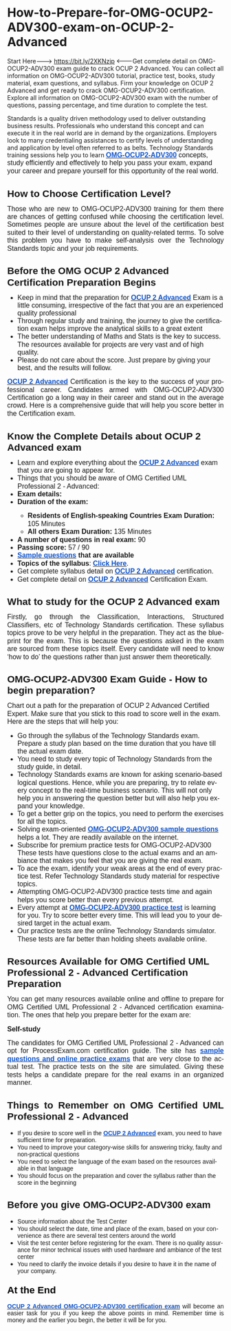 # How-to-Prepare-for-OMG-OCUP2-ADV300-exam-on-OCUP-2-Advanced
Start Here---> https://bit.ly/2XKNzjp &lt;---Get complete detail on OMG-OCUP2-ADV300 exam guide to crack OCUP 2 Advanced. You can collect all information on OMG-OCUP2-ADV300 tutorial, practice test, books, study material, exam questions, and syllabus. Firm your knowledge on OCUP 2 Advanced and get ready to crack OMG-OCUP2-ADV300 certification. Explore all information on OMG-OCUP2-ADV300 exam with the number of questions, passing percentage, and time duration to complete the test.



Standards is a quality driven methodology used to deliver outstanding business
results. Professionals who understand this concept and can execute it in the
real world are in demand by the organizations. Employers look to many
credentialing assistances to certify levels of understanding and application by
level often referred to as belts. Technology Standards training sessions help
you to learn </span><span lang="EN" style="font-family: arial; text-align: justify;"><a href="https://www.processexam.com/omg/omg-ocup2-adv300-certification-exam-syllabus"><b><span style="color: #1155cc; font-size: 12pt; line-height: 115%;">OMG-OCUP2-ADV300</span></b></a></span><span lang="EN" style="font-family: arial; font-size: 12pt; line-height: 115%; text-align: justify;"> concepts, study efficiently and
effectively to help you pass your exam, expand your career and prepare yourself
for this opportunity of the real world.</span></p>

<h2 style="border: none; break-after: auto; margin-bottom: 4pt; mso-border-shadow: yes; mso-padding-alt: 31.0pt 31.0pt 31.0pt 31.0pt; mso-pagination: widow-orphan; page-break-after: auto;"><span style="font-family: arial;"><a name="_7ro3pgvkp11n"></a><b style="mso-bidi-font-weight: normal;"><span lang="EN" style="font-size: 17pt; line-height: 115%;">How to Choose Certification
Level?<o:p></o:p></span></b></span></h2>

<p class="MsoNormal" style="border: none; mso-border-shadow: yes; mso-padding-alt: 31.0pt 31.0pt 31.0pt 31.0pt; text-align: justify;"><span style="font-family: arial;"><span lang="EN" style="font-size: 12pt; line-height: 115%;">Those
who are new to OMG-OCUP2-ADV300 training for them there are chances of getting
confused while choosing the certification level. Sometimes people are unsure
about the level of the certification best suited to their level of
understanding on quality-related terms. To solve this problem you have to make
self-analysis over the Technology Standards topic and your job requirements.</span><b style="mso-bidi-font-weight: normal;"><span lang="EN" style="font-size: 17pt; line-height: 115%;"><o:p></o:p></span></b></span></p>

<h2 style="border: none; break-after: auto; margin-bottom: 4pt; mso-border-shadow: yes; mso-padding-alt: 31.0pt 31.0pt 31.0pt 31.0pt; mso-pagination: widow-orphan; page-break-after: auto;"><span style="font-family: arial;"><a name="_m9t8a8s62zau"></a><b style="mso-bidi-font-weight: normal;"><span lang="EN" style="font-size: 17pt; line-height: 115%;">Before the OMG OCUP 2
Advanced Certification Preparation Begins<o:p></o:p></span></b></span></h2>

<p class="MsoNormal" style="border: none; margin-left: 0.5in; mso-border-shadow: yes; mso-list: l2 level1 lfo1; mso-padding-alt: 31.0pt 31.0pt 31.0pt 31.0pt; text-indent: -0.25in;"></p><ul style="text-align: left;"><li><span style="font-family: arial;"><span lang="EN" style="font-size: 12pt; line-height: 115%;">Keep in mind that the preparation for </span><span lang="EN"><a href="https://www.processexam.com/omg/omg-ocup2-adv300-certification-exam-syllabus"><b style="mso-bidi-font-weight: normal;"><span style="color: #1155cc; font-size: 12pt; line-height: 115%;">OCUP 2 Advanced</span></b></a></span><span lang="EN" style="font-size: 12pt; line-height: 115%;"> Exam is a little consuming,
irrespective of the fact that you are an experienced quality professional</span></span></li><li><span style="font-family: arial;"><span lang="EN" style="font-size: 12pt; line-height: 115%;">Through regular study and
training, the journey to give the certification exam helps improve the
analytical skills to a great extent</span></span></li><li><span style="font-family: arial;"><span lang="EN" style="font-size: 12pt; line-height: 115%;">The better understanding of
Maths and Stats is the key to success. The resources available for projects are
very vast and of high quality.</span></span></li><li><span style="font-family: arial;"><span lang="EN" style="font-size: 12pt; line-height: 115%;">Please do not care about the
score. Just prepare by giving your best, and the results will follow.</span></span></li></ul><p></p>







<p class="MsoNormal" style="border: none; mso-border-shadow: yes; mso-padding-alt: 31.0pt 31.0pt 31.0pt 31.0pt; text-align: justify;"><span style="font-family: arial;"><span lang="EN"><a href="https://www.processexam.com/omg/omg-certified-uml-professional-2-advanced-omg-ocup2-adv300"><b style="mso-bidi-font-weight: normal;"><span style="color: #1155cc; font-size: 12pt; line-height: 115%;">OCUP 2 Advanced</span></b></a></span><span lang="EN" style="font-size: 12pt; line-height: 115%;"> Certification is the key to the
success of your professional career. Candidates armed with OMG-OCUP2-ADV300
Certification go a long way in their career and stand out in the average crowd.
Here is a comprehensive guide that will help you score better in the
Certification exam.</span><b style="mso-bidi-font-weight: normal;"><span lang="EN" style="font-size: 17pt; line-height: 115%;"><o:p></o:p></span></b></span></p>

<h2 style="border: none; break-after: auto; margin-bottom: 4pt; mso-border-shadow: yes; mso-padding-alt: 31.0pt 31.0pt 31.0pt 31.0pt; mso-pagination: widow-orphan; page-break-after: auto;"><span style="font-family: arial;"><a name="_x875cauklncu"></a><b style="mso-bidi-font-weight: normal;"><span lang="EN" style="font-size: 17pt; line-height: 115%;">Know the Complete Details
about OCUP 2 Advanced exam<o:p></o:p></span></b></span></h2>

<p class="MsoNormal" style="border: none; margin-left: 0.5in; mso-border-shadow: yes; mso-list: l3 level1 lfo2; mso-padding-alt: 31.0pt 31.0pt 31.0pt 31.0pt; text-indent: -0.25in;"></p><ul style="text-align: left;"><li><span style="font-family: arial;"><span lang="EN" style="font-size: 12pt; line-height: 115%;">Learn and explore everything
about the </span><span lang="EN"><a href="https://www.processexam.com/omg/omg-certified-uml-professional-2-advanced-omg-ocup2-adv300"><b style="mso-bidi-font-weight: normal;"><span style="color: #1155cc; font-size: 12pt; line-height: 115%;">OCUP 2 Advanced</span></b></a></span><span lang="EN" style="font-size: 12pt; line-height: 115%;"> exam that you are going to appear
for.<o:p></o:p></span></span></li><li><span style="font-family: arial;"><span lang="EN" style="font-size: 12pt; line-height: 115%;">Things that you should be
aware of OMG Certified UML Professional 2 - Advanced:</span></span></li><li><span style="font-family: arial;"><b style="mso-bidi-font-weight: normal;"><span lang="EN" style="font-size: 12pt; line-height: 115%;">Exam details:</span></b></span></li><li><span style="font-family: arial;"><b style="mso-bidi-font-weight: normal;"><span lang="EN" style="font-size: 12pt; line-height: 115%;">Duration of the exam: </span></b></span></li><ul><li><span style="font-family: arial;"><b style="mso-bidi-font-weight: normal;"><span lang="EN" style="font-size: 12pt; line-height: 115%;">Residents of English-speaking Countries Exam Duration: </span></b><span lang="EN" style="font-size: 12pt; line-height: 115%;">105 Minutes<b style="mso-bidi-font-weight: normal;"><o:p></o:p></b></span></span></li><li><span style="font-family: arial;"><b style="mso-bidi-font-weight: normal;"><span lang="EN" style="font-size: 12pt; line-height: 115%;">All others Exam Duration: </span></b><span lang="EN" style="font-size: 12pt; line-height: 115%;">135 Minutes<b style="mso-bidi-font-weight: normal;"><o:p></o:p></b></span></span></li></ul><li><span style="font-family: arial;"><b style="mso-bidi-font-weight: normal;"><span lang="EN" style="font-size: 12pt; line-height: 115%;">A number of questions in real exam: </span></b><span lang="EN" style="font-size: 12pt; line-height: 115%;">90<b style="mso-bidi-font-weight: normal;"><o:p></o:p></b></span></span></li><li><span style="font-family: arial;"><b style="mso-bidi-font-weight: normal;"><span lang="EN" style="font-size: 12pt; line-height: 115%;">Passing score:</span></b><span lang="EN" style="font-size: 12pt; line-height: 115%;"> 57 / 90<b style="mso-bidi-font-weight: normal;"><o:p></o:p></b></span></span></li><li><span style="font-family: arial;"><span lang="EN"><a href="https://www.processexam.com/omg/omg-ocup2-adv300-certification-exam-sample-questions"><b style="mso-bidi-font-weight: normal;"><span style="color: #1155cc; font-size: 12pt; line-height: 115%;">S</span></b></a><a href="https://www.processexam.com/omg/omg-ocup2-adv300-certification-exam-sample-questions"><b style="mso-bidi-font-weight: normal;"><span style="color: #1155cc; font-size: 12pt; line-height: 115%;">ample questions</span></b></a></span><b style="mso-bidi-font-weight: normal;"><span lang="EN" style="font-size: 12pt; line-height: 115%;"> that are
available<o:p></o:p></span></b></span></li><li><span style="font-family: arial;"><b style="mso-bidi-font-weight: normal;"><span lang="EN" style="font-size: 12pt; line-height: 115%;">Topics of the syllabus</span></b><span lang="EN" style="font-size: 12pt; line-height: 115%;">: </span><span lang="EN"><a href="https://www.processexam.com/omg/omg-ocup2-adv300-certification-exam-syllabus"><b style="mso-bidi-font-weight: normal;"><span style="color: #1155cc; font-size: 12pt; line-height: 115%;">Click Here</span></b></a></span><span lang="EN" style="font-size: 12pt; line-height: 115%;">.<b style="mso-bidi-font-weight: normal;"><o:p></o:p></b></span></span></li><li><span style="font-family: arial;"><span lang="EN" style="font-size: 12pt; line-height: 115%;">Get complete syllabus detail
on </span><span lang="EN"><a href="https://www.processexam.com/omg/omg-ocup2-adv300-certification-exam-syllabus"><b style="mso-bidi-font-weight: normal;"><span style="color: #1155cc; font-size: 12pt; line-height: 115%;">OCUP 2 Advanced</span></b></a></span><span lang="EN" style="font-size: 12pt; line-height: 115%;"> certification.<o:p></o:p></span></span></li><li><span style="font-family: arial;"><span lang="EN" style="font-size: 12pt; line-height: 115%;">Get complete detail on </span><span lang="EN"><a href="https://www.omg.org/ocup-2/coveragemap-advanced.htm"><b style="mso-bidi-font-weight: normal;"><span style="color: #1155cc; font-size: 12pt; line-height: 115%;">OCUP 2 Advanced</span></b></a></span><span lang="EN" style="font-size: 12pt; line-height: 115%;"> Certification Exam.<o:p></o:p></span></span></li></ul><p></p>























<h2 style="border: none; break-after: auto; margin-bottom: 4pt; mso-border-shadow: yes; mso-padding-alt: 31.0pt 31.0pt 31.0pt 31.0pt; mso-pagination: widow-orphan; page-break-after: auto;"><span style="font-family: arial;"><a name="_5x5e0gyn9o5e"></a><b style="mso-bidi-font-weight: normal;"><span lang="EN" style="font-size: 17pt; line-height: 115%;">What to study for the OCUP 2
Advanced exam<o:p></o:p></span></b></span></h2>

<p class="MsoNormal" style="border: none; mso-border-shadow: yes; mso-padding-alt: 31.0pt 31.0pt 31.0pt 31.0pt; text-align: justify;"><span lang="EN" style="font-size: 12pt; line-height: 115%;"><span style="font-family: arial;">Firstly,
go through the Classification, Interactions, Structured Classifiers, etc of
Technology Standards certification. These syllabus topics prove to be very
helpful in the preparation. They act as the blueprint for the exam. This is
because the questions asked in the exam are sourced from these topics itself.
Every candidate will need to know ‘how to do’ the questions rather than just
answer them theoretically.<o:p></o:p></span></span></p>

<h2 style="border: none; break-after: auto; margin-bottom: 4pt; mso-border-shadow: yes; mso-padding-alt: 31.0pt 31.0pt 31.0pt 31.0pt; mso-pagination: widow-orphan; page-break-after: auto;"><span style="font-family: arial;"><a name="_mutye4ve9bv0"></a><b style="mso-bidi-font-weight: normal;"><span lang="EN" style="font-size: 17pt; line-height: 115%;">OMG-OCUP2-ADV300 Exam Guide -
How to begin preparation?<o:p></o:p></span></b></span></h2>

<p class="MsoNormal" style="border: none; mso-border-shadow: yes; mso-padding-alt: 31.0pt 31.0pt 31.0pt 31.0pt;"><span lang="EN" style="font-size: 12pt; line-height: 115%;"><span style="font-family: arial;">Chart
out a path for the preparation of OCUP 2 Advanced Certified Expert. Make sure
that you stick to this road to score well in the exam. Here are the steps that
will help you:<o:p></o:p></span></span></p>

<p class="MsoNormal" style="border: none; margin-left: 0.5in; mso-border-shadow: yes; mso-list: l4 level1 lfo4; mso-padding-alt: 31.0pt 31.0pt 31.0pt 31.0pt; text-indent: -0.25in;"></p><ul style="text-align: left;"><li><span style="font-family: arial;"><span lang="EN" style="font-size: 12pt; line-height: 115%;">Go through the syllabus of
the Technology Standards exam. Prepare a study plan based on the time duration
that you have till the actual exam date.</span></span></li><li><span style="font-family: arial;"><span lang="EN" style="font-size: 12pt; line-height: 115%;">You need to study every topic
of Technology Standards from the study guide, in detail.</span></span></li><li><span style="font-family: arial;"><span lang="EN" style="font-size: 12pt; line-height: 115%;">Technology Standards exams
are known for asking scenario-based logical questions. Hence, while you are
preparing, try to relate every concept to the real-time business scenario. This
will not only help you in answering the question better but will also help you
expand your knowledge.</span></span></li><li><span style="font-family: arial;"><span lang="EN" style="font-size: 12pt; line-height: 115%;">To get a better grip on the
topics, you need to perform the exercises for all the topics.</span></span></li><li><span style="font-family: arial;"><span lang="EN" style="font-size: 12pt; line-height: 115%;">Solving exam-oriented </span><span lang="EN"><a href="https://www.processexam.com/omg/omg-ocup2-adv300-certification-exam-sample-questions"><b style="mso-bidi-font-weight: normal;"><span style="color: #1155cc; font-size: 12pt; line-height: 115%;">OMG-OCUP2-ADV300 sample questions</span></b></a></span><span lang="EN" style="font-size: 12pt; line-height: 115%;"> helps a lot. They are
readily available on the internet.<o:p></o:p></span></span></li><li><span style="font-family: arial;"><span lang="EN" style="font-size: 12pt; line-height: 115%;">Subscribe for premium
practice tests for OMG-OCUP2-ADV300 These tests have questions close to the
actual exams and an ambiance that makes you feel that you are giving the real
exam.</span></span></li><li><span style="font-family: arial;"><span lang="EN" style="font-size: 12pt; line-height: 115%;">To ace the exam, identify your weak areas at the end of every
practice test. Refer Technology Standards study material for respective topics.</span></span></li><li><span style="font-family: arial;"><span lang="EN" style="font-size: 12pt; line-height: 115%;">Attempting OMG-OCUP2-ADV300
practice tests time and again helps you score better than every previous
attempt.</span></span></li><li><span style="font-family: arial;"><span lang="EN" style="font-size: 12pt; line-height: 115%;">Every attempt at </span><span lang="EN"><a href="https://www.processexam.com/omg/omg-certified-uml-professional-2-advanced-omg-ocup2-adv300"><b style="mso-bidi-font-weight: normal;"><span style="color: #1155cc; font-size: 12pt; line-height: 115%;">OMG-OCUP2-ADV300 practice test</span></b></a></span><span lang="EN" style="font-size: 12pt; line-height: 115%;"> is learning for you. Try to
score better every time. This will lead you to your desired target in the
actual exam.</span></span></li><li><span style="font-family: arial;"><span lang="EN" style="font-size: 12pt; line-height: 115%;">Our practice tests are the
online Technology Standards simulator. These tests are far better than holding
sheets available online.</span></span></li></ul><p></p>



















<h2 style="border: none; break-after: auto; margin-bottom: 4pt; mso-border-shadow: yes; mso-padding-alt: 31.0pt 31.0pt 31.0pt 31.0pt; mso-pagination: widow-orphan; page-break-after: auto;"><span style="font-family: arial;"><a name="_k5885fv7z1k6"></a><b style="mso-bidi-font-weight: normal;"><span lang="EN" style="font-size: 17pt; line-height: 115%;">Resources Available for OMG
Certified UML Professional 2 - Advanced Certification Preparation<o:p></o:p></span></b></span></h2>

<p class="MsoNormal" style="border: none; mso-border-shadow: yes; mso-padding-alt: 31.0pt 31.0pt 31.0pt 31.0pt; text-align: justify;"><span lang="EN" style="font-size: 12pt; line-height: 115%;"><span style="font-family: arial;">You
can get many resources available online and offline to prepare for OMG
Certified UML Professional 2 - Advanced certification examination. The ones
that help you prepare better for the exam are:</span></span></p>

<p class="MsoNormal" style="border: none; mso-border-shadow: yes; mso-padding-alt: 31.0pt 31.0pt 31.0pt 31.0pt; text-align: justify;"><b style="mso-bidi-font-weight: normal;"><span lang="EN" style="font-size: 12pt; line-height: 115%;"><span style="font-family: arial;">Self-study<o:p></o:p></span></span></b></p>

<p class="MsoNormal" style="border: none; mso-border-shadow: yes; mso-padding-alt: 31.0pt 31.0pt 31.0pt 31.0pt; text-align: justify;"><span style="font-family: arial;"><span lang="EN" style="font-size: 12pt; line-height: 115%;">The
candidates for OMG Certified UML Professional 2 - Advanced can opt for
ProcessExam.com certification guide. The site has </span><span lang="EN"><a href="https://www.processexam.com/omg/omg-ocup2-adv300-certification-exam-sample-questions"><b style="mso-bidi-font-weight: normal;"><span style="color: #1155cc; font-size: 12pt; line-height: 115%;">sample questions and online practice exams</span></b></a></span><span lang="EN" style="font-size: 12pt; line-height: 115%;"> that are very close to the
actual test. The practice tests on the site are simulated. Giving these tests
helps a candidate prepare for the real exams in an organized manner.</span></span></p>

<h2 style="border: none; mso-border-shadow: yes; mso-padding-alt: 31.0pt 31.0pt 31.0pt 31.0pt; text-align: justify;"><span style="font-family: arial;"><a name="_uaxllt9ofk41"></a><b style="mso-bidi-font-weight: normal;"><span lang="EN" style="font-size: 17pt; line-height: 115%;">Things to
Remember on OMG Certified UML Professional 2 - Advanced</span></b><span lang="EN"><o:p></o:p></span></span></h2>

<p class="MsoNormal" style="border: none; margin-left: 0.5in; mso-border-shadow: yes; mso-list: l1 level1 lfo3; mso-padding-alt: 31.0pt 31.0pt 31.0pt 31.0pt; text-align: justify; text-indent: -0.25in;"></p><ul><li><span style="font-family: arial;"><span lang="EN">If you desire to score well in the
<a href="https://www.omg.org/ocup-2/coveragemap-advanced.htm"><b style="mso-bidi-font-weight: normal;"><span style="color: #1155cc;">OCUP 2 Advanced</span></b></a>
exam, you need to have sufficient time for preparation.</span></span></li><li><span style="font-family: arial;"><span lang="EN">You need to improve your
category-wise skills for answering tricky, faulty and non-practical questions</span></span></li><li><span style="font-family: arial;"><span lang="EN">You need to select the language of
the exam based on the resources available in that language</span></span></li><li><span style="font-family: arial;"><span lang="EN">You should focus on the
preparation and cover the syllabus rather than the score in the beginning</span></span></li></ul><p></p>







<h2 style="border: none; mso-border-shadow: yes; mso-padding-alt: 31.0pt 31.0pt 31.0pt 31.0pt; text-align: justify;"><span style="font-family: arial;"><a name="_5702jc7n57j9"></a><b style="mso-bidi-font-weight: normal;"><span lang="EN" style="font-size: 17pt; line-height: 115%;">Before you give
OMG-OCUP2-ADV300 exam </span></b><span lang="EN"><o:p></o:p></span></span></h2>

<p class="MsoNormal" style="border: none; margin-left: 0.5in; mso-border-shadow: yes; mso-list: l0 level1 lfo5; mso-padding-alt: 31.0pt 31.0pt 31.0pt 31.0pt; text-align: justify; text-indent: -0.25in;"></p><ul><li><span style="font-family: arial;"><span lang="EN">Source information about the Test
Center</span></span></li><li><span style="font-family: arial;"><span lang="EN">You should select the date, time
and place of the exam, based on your convenience as there are several test
centers around the world</span></span></li><li><span style="font-family: arial;"><span lang="EN">Visit the test center before
registering for the exam. There is no quality assurance for minor technical
issues with used hardware and ambiance of the test center</span></span></li><li><span style="font-family: arial;"><span lang="EN">You need to clarify the invoice
details if you desire to have it in the name of your company.</span></span></li></ul><p></p>

<h3 style="border: none; mso-border-shadow: yes; mso-padding-alt: 31.0pt 31.0pt 31.0pt 31.0pt; text-align: justify;"><span style="font-family: arial;"><a name="_sbbnr81fv2xj"></a><b style="mso-bidi-font-weight: normal;"><span lang="EN" style="color: black; font-size: 17pt; line-height: 115%;">At
the End</span></b><span lang="EN"><o:p></o:p></span></span></h3>

<p class="MsoNormal" style="border: none; mso-border-shadow: yes; mso-padding-alt: 31.0pt 31.0pt 31.0pt 31.0pt; text-align: justify;"><span lang="EN"><span style="font-family: arial;"><a href="https://www.omg.org/ocup-2/coveragemap-advanced.htm"><b style="mso-bidi-font-weight: normal;"><span style="color: #1155cc;">OCUP 2 Advanced OMG-OCUP2-ADV300
certification exam</span></b></a> will become an easier task for you if you
keep the above points in mind. Remember time is money and the earlier you
begin, the better it will be for you.</span><o:p></o:p></span></p>

